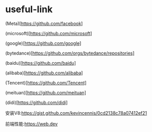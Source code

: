 # useful-link
(Meta)[https://github.com/facebook]

(microsoft)[https://github.com/microsoft]

(google)[https://github.com/google]

(bytedance)[https://github.com/orgs/bytedance/repositories]

(baidu)[https://github.com/baidu]

(alibaba)[https://github.com/alibaba]

(Tencent)[https://github.com/Tencent]

(meituan)[https://github.com/meituan]

(didi)[https://github.com/didi]

安装V8:https://gist.github.com/kevincennis/0cd2138c78a07412ef21

前端性能:https://web.dev
